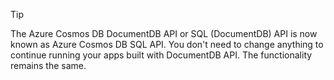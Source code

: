 >[!TIP] 
> The Azure Cosmos DB DocumentDB API or SQL (DocumentDB) API is now known as Azure Cosmos DB SQL API. You don't need to change anything to continue running your apps built with DocumentDB API. The functionality remains the same.
<!--ms.date: 12/25/2017-->